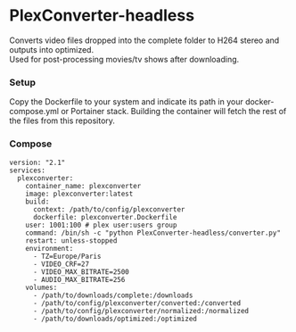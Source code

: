 # PlexConverter-headless

Converts video files dropped into the complete folder to H264 stereo and outputs into optimized.<br>
Used for post-processing movies/tv shows after downloading.

### Setup
Copy the Dockerfile to your system and indicate its path in your docker-compose.yml or Portainer stack.
Building the container will fetch the rest of the files from this repository.

### Compose
```
version: "2.1"
services:
  plexconverter:
    container_name: plexconverter
    image: plexconverter:latest
    build: 
      context: /path/to/config/plexconverter
      dockerfile: plexconverter.Dockerfile
    user: 1001:100 # plex user:users group
    command: /bin/sh -c "python PlexConverter-headless/converter.py"
    restart: unless-stopped
    environment:
      - TZ=Europe/Paris
      - VIDEO_CRF=27
      - VIDEO_MAX_BITRATE=2500
      - AUDIO_MAX_BITRATE=256
    volumes:
      - /path/to/downloads/complete:/downloads
      - /path/to/config/plexconverter/converted:/converted
      - /path/to/config/plexconverter/normalized:/normalized
      - /path/to/downloads/optimized:/optimized
```
